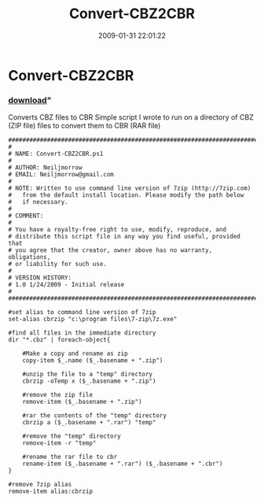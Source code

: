 ﻿---
pid:            837
parent:         0
children:       
poster:         Neiljmorrow
title:          Convert-CBZ2CBR
date:           2009-01-31 22:01:22
format:         posh
---

# Convert-CBZ2CBR

### [download](837.ps1)"

Converts CBZ files to CBR
Simple script I wrote to run on a directory of CBZ (ZIP file) files to convert them to CBR (RAR file)


```posh
###########################################################################
#
# NAME: Convert-CBZ2CBR.ps1
#
# AUTHOR: Neiljmorrow
# EMAIL: Neiljmorrow@gmail.com
#
# NOTE:	Written to use command line version of 7zip (http://7zip.com)
#	from the default install location. Please modify the path below
#	if necessary.
#
# COMMENT:
#
# You have a royalty-free right to use, modify, reproduce, and
# distribute this script file in any way you find useful, provided that
# you agree that the creator, owner above has no warranty, obligations,
# or liability for such use.
#
# VERSION HISTORY:
# 1.0 1/24/2009 - Initial release
#
###########################################################################

#set alias to command line version of 7zip
set-alias cbrzip "c:\program files\7-zip\7z.exe"

#find all files in the immediate directory 
dir "*.cbz" | foreach-object{

	#Make a copy and rename as zip
	copy-item $_.name ($_.basename + ".zip")

	#unzip the file to a "temp" directory
	cbrzip -oTemp x ($_.basename + ".zip")
	
	#remove the zip file
	remove-item ($_.basename + ".zip")
	
	#rar the contents of the "temp" directory
	cbrzip a ($_.basename + ".rar") "temp"

	#remove the "temp" directory
	remove-item -r "temp"

	#rename the rar file to cbr	
	rename-item ($_.basename + ".rar") ($_.basename + ".cbr")
}

#remove 7zip alias
remove-item alias:cbrzip


```
